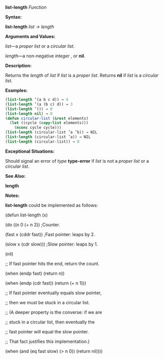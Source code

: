 **list-length** *Function* 



**Syntax:** 



**list-length** *list → length* 



**Arguments and Values:** 



*list*—a *proper list* or a *circular list*. 



*length*—a non-negative *integer* , or **nil**. 



**Description:** 



Returns the *length* of *list* if *list* is a *proper list*. Returns **nil** if *list* is a *circular list*. 



**Examples:**
```lisp
(list-length ’(a b c d)) → 4 
(list-length ’(a (b c) d)) → 3 
(list-length ’()) → 0 
(list-length nil) → 0 
(defun circular-list (&rest elements) 
  (let ((cycle (copy-list elements))) 
    (nconc cycle cycle))) 
(list-length (circular-list ’a ’b)) → NIL 
(list-length (circular-list ’a)) → NIL 
(list-length (circular-list)) → 0 
```
**Exceptional Situations:** 



Should signal an error of *type* **type-error** if *list* is not a *proper list* or a *circular list*. 



**See Also:** 



**length** 



**Notes:** 



**list-length** could be implemented as follows: 



(defun list-length (x) 



(do ((n 0 (+ n 2)) ;Counter. 



(fast x (cddr fast)) ;Fast pointer: leaps by 2. 







 



 



(slow x (cdr slow))) ;Slow pointer: leaps by 1. 



(nil) 



;; If fast pointer hits the end, return the count. 



(when (endp fast) (return n)) 



(when (endp (cdr fast)) (return (+ n 1))) 



;; If fast pointer eventually equals slow pointer, 



;; then we must be stuck in a circular list. 



;; (A deeper property is the converse: if we are 



;; stuck in a circular list, then eventually the 



;; fast pointer will equal the slow pointer. 



;; That fact justifies this implementation.) 



(when (and (eq fast slow) (&gt; n 0)) (return nil)))) 



